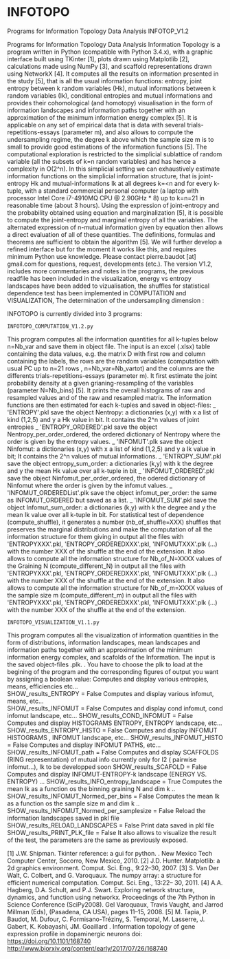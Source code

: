 # INFOTOPO
Programs for Information Topology Data Analysis
INFOTOP_V1.2

Programs for Information Topology Data Analysis Information Topology is a program written in Python (compatible with Python 3.4.x), with a graphic interface built using TKinter [1], plots drawn using Matplotlib [2], calculations made using NumPy [3], and scaffold representations drawn using NetworkX [4]. It computes all the results on information presented in the study [5], that is all the usual information functions: entropy, joint entropy between k random variables (Hk), mutual informations between k random variables (Ik), conditional entropies and mutual informations and provides their cohomological (and homotopy) visualisation in the form of information landscapes and information paths together with an approximation of the minimum information energy complex [5]. It is applicable on any set of empirical data that is data with several trials-repetitions-essays (parameter m), and also allows to compute the undersampling regime, the degree k above which the sample size m is to small to provide good estimations of the information functions [5]. The computational exploration is restricted to the simplicial sublattice of random variable (all the subsets of k=n random variables) and has hence a complexity in O(2^n). In this simplicial setting we can exhaustively estimate information functions on the simplicial information structure, that is joint-entropy Hk and mutual-informations Ik at all degrees k=<n and for every k-tuple, with a standard commercial personal computer (a laptop with processor Intel Core i7-4910MQ CPU @ 2.90GHz * 8) up to k=n=21 in reasonable time (about 3 hours). Using the expression of joint-entropy and the probability obtained using equation and marginalization [5], it is possible to compute the joint-entropy and marginal entropy of all the variables. The alternated expression of n-mutual information given by equation then allows a direct evaluation of all of these quantities. The definitions, formulas and theorems are sufficient to obtain the algorithm [5]. We will further develop a refined interface but for the moment it works like this, and requires minimum Python use knowledge. Please contact pierre.baudot [at] gmail.com for questions, request, developments (etc.). The version V1.2, includes more commentaries and notes in the programs, the previous readfile has been included in the visualization, energy vs entropy landscapes have been added to vizualisation, the shuffles for statistical dependence test has been implemented in COMPUTATION and VISUALIZATION, The determination of the undersampling dimension :

INFOTOPO is currently divided into 3 programs:

    INFOTOPO_COMPUTATION_V1.2.py 
This program computes all the information quantities for all k-tuples below n=Nb_var and save them in object file. The input is an excel (.xlsx) table containing the data values, e.g. the matrix D with first row and column containing the labels, the rows are the random variables (computation with usual PC up to n=21 rows , n=Nb_var=Nb_vartot) and the columns are the differents trials-repetitions-essays (parameter m). It first estimate the joint probability density at a given grianing-resampling of the variables (parameter N=Nb_bins) [5]. It prints the overall histograms of raw and resampled values and of the raw and resampled matrix. The information functions are then estimated for each k-tuples and saved in object-files: _ 'ENTROPY'.pkl save the object Nentropy: a dictionaries (x,y) with x a list of kind (1,2,5) and y a Hk value in bit. It contains the 2^n values of joint entropies _ 'ENTROPY_ORDERED'.pkl save the object Nentropy_per_order_ordered, the ordered dictionary of Nentropy where the order is given by the entropy values. _ 'INFOMUT'.plk save the object Ninfomut: a dictionaries (x,y) with x a list of kind (1,2,5) and y a Ik value in bit; It contains the 2^n values of mutual informations. _ 'ENTROPY_SUM'.pkl save the object entropy_sum_order: a dictionaries (k,y) with k the degree and y the mean Hk value over all k-tuple in bit _ 'INFOMUT_ORDERED'.pkl save the object Ninfomut_per_order_ordered, the odered dictionary of Ninfomut where the order is given by the infomut values. _ 'INFOMUT_ORDEREDList'.plk save the object infomut_per_order: the same as INFOMUT_ORDERED but saved as a list. _ 'INFOMUT_SUM'.pkl save the object Infomut_sum_order: a dictionaries (k,y) with k the degree and y the mean Ik value over all k-tuple in bit.
For statistical test of dependence (compute_shuffle), it generates a number (nb_of_shuffle=XXX) shuffles that preserves the marginal distributions and make the computation of all the information structure for them giving in output all the files with 'ENTROPYXXX'.pkl, 'ENTROPY_ORDEREDXXX'.pkl, 'INFOMUTXXX'.plk (...) with the number XXX of the shuffle at the end of the extension. 
It also allows to compute all the information structure  for Nb_of_N=XXXX values of the Graining N (compute_different_N) in output all the files with 'ENTROPYXXX'.pkl, 'ENTROPY_ORDEREDXXX'.pkl, 'INFOMUTXXX'.plk (...) with the number XXX of the shuffle at the end of the extension. 
It also allows to compute all the information structure  for Nb_of_m=XXXX values of the sample size m (compute_different_m) in output all the files with 'ENTROPYXXX'.pkl, 'ENTROPY_ORDEREDXXX'.pkl, 'INFOMUTXXX'.plk (...) with the number XXX of the shuffle at the end of the extension. 


    INFOTOPO_VISUALIZATION_V1.1.py 
This program computes all the visualization of information quantities in the form of distributions, information landscapes, mean landscapes and information paths together with an approximation of the minimum information energy complex, and scafolds of the Information. The input is the saved object-files .plk. . You have to choose the plk to load at the begining of the program and the corresponding figures of output you want by assigning a boolean value:
 Computes and display various entropies, means,  efficiencies etc...    
SHOW_results_ENTROPY = False
Computes and display various infomut, means, etc...    
SHOW_results_INFOMUT = False
Computes and display cond infomut, cond infomut landscape, etc... 
SHOW_results_COND_INFOMUT = False
Computes and display HISTOGRAMS ENTROPY, ENTROPY landscape, etc...
SHOW_results_ENTROPY_HISTO = False
Computes and display INFOMUT HISTOGRAMS , INFOMUT landscape, etc...
SHOW_results_INFOMUT_HISTO = False
Computes and display INFOMUT PATHS, etc...
SHOW_results_INFOMUT_path = False
Computes and display SCAFFOLDS (RING representation) of mutual info
currently only for I2 ( pairwise infomut...), Ik to be developped soon
SHOW_results_SCAFOLD =  False
Computes and display INFOMUT-ENTROPY-k landscape (ENERGY VS. ENTROPY) ...
SHOW_results_INFO_entropy_landscape = True
Computes the mean Ik as a function os the binning graining N and dim k ..
SHOW_results_INFOMUT_Normed_per_bins = False
Computes the mean Ik as a function os the sample size m and dim k ..
SHOW_results_INFOMUT_Normed_per_samplesize = False
Reload the information landscapes saved in pkl file
SHOW_results_RELOAD_LANDSCAPES =  False
Print data saved in pkl file
SHOW_results_PRINT_PLK_file  =  False
It also allows to visualize the result of the test, the parameters are the same as previously exposed.


[1] J.W. Shipman. Tkinter reference: a gui for python. . New Mexico Tech Computer Center, Socorro, New Mexico, 2010. [2] J.D. Hunter. Matplotlib: a 2d graphics environment. Comput. Sci. Eng., 9:22–30, 2007. [3] S. Van Der Walt, C. Colbert, and G. Varoquaux. The numpy array: a structure for efficient numerical computation. Comput. Sci. Eng., 13:22– 30, 2011. [4] A.A. Hagberg, D.A. Schult, and P.J. Swart. Exploring network structure, dynamics, and function using networkx. Proceedings of the 7th Python in Science Conference (SciPy2008). Gel Varoquaux, Travis Vaught, and Jarrod Millman (Eds), (Pasadena, CA USA), pages 11–15, 2008. [5] M. Tapia, P. Baudot, M. Dufour, C. Formisano-Tréziny, S. Temporal, M. Lasserre, J. Gabert, K. Kobayashi, JM. Goaillard . Information topology of gene expression profile in dopaminergic neurons doi: https://doi.org/10.1101/168740 http://www.biorxiv.org/content/early/2017/07/26/168740
